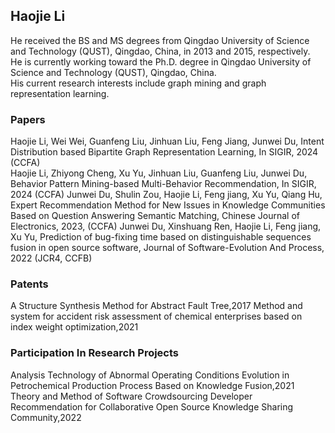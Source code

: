 
## Haojie Li
He received the BS and MS degrees from Qingdao University of Science and Technology (QUST), Qingdao, China, in 2013 and 2015, respectively.  
He is currently working toward the Ph.D. degree in Qingdao University of Science and Technology (QUST), Qingdao, China.  
His current research interests include graph mining and graph representation learning.

### Papers
Haojie Li, Wei Wei, Guanfeng Liu, Jinhuan Liu, Feng Jiang, Junwei Du, Intent Distribution based Bipartite Graph Representation Learning, In SIGIR, 2024 (CCFA)   
Haojie Li, Zhiyong Cheng, Xu Yu, Jinhuan Liu, Guanfeng Liu, Junwei Du, Behavior Pattern Mining-based Multi-Behavior Recommendation, In SIGIR, 2024 (CCFA) 
Junwei Du, Shulin Zou, Haojie Li, Feng jiang, Xu Yu, Qiang Hu, Expert Recommendation Method for New Issues in Knowledge Communities Based on Question Answering Semantic Matching, Chinese Journal of Electronics, 2023, (CCFA) 
Junwei Du, Xinshuang Ren, Haojie Li, Feng jiang, Xu Yu, Prediction of bug-fixing time based on distinguishable sequences fusion in open source software, Journal of Software-Evolution And Process, 2022 (JCR4, CCFB)



### Patents
A Structure Synthesis Method for Abstract Fault Tree,2017
Method and system for accident risk assessment of chemical enterprises based on index weight optimization,2021

### Participation In Research Projects
Analysis Technology of Abnormal Operating Conditions Evolution in Petrochemical Production Process Based on Knowledge Fusion,2021
Theory and Method of Software Crowdsourcing Developer Recommendation for Collaborative Open Source Knowledge Sharing Community,2022
